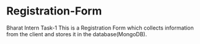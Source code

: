 # Registration-Form
Bharat Intern Task-1
This is a Registration Form which collects information from the client and stores it in the database(MongoDB).
